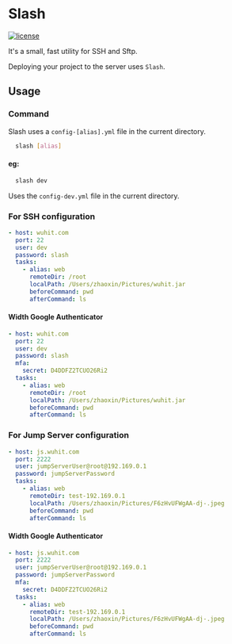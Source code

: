 # Slash
<a href="https://github.com/Rich-Harris/magic-string/blob/main/LICENSE.md">
  <img src="https://github.com/wuhit/slash/blob/main/license.svg" alt="license">
</a>

It's a small, fast utility for SSH and Sftp.

Deploying your project to the server uses `Slash`.

## Usage

### Command

Slash uses a `config-[alias].yml` file in the current directory.

```bash
  slash [alias]
```
#### eg:
```bash
  slash dev
```
Uses the `config-dev.yml` file in the current directory.


### For SSH configuration

```yaml
- host: wuhit.com
  port: 22
  user: dev
  password: slash
  tasks:
    - alias: web
      remoteDir: /root
      localPath: /Users/zhaoxin/Pictures/wuhit.jar
      beforeCommand: pwd
      afterCommand: ls
```

#### Width Google Authenticator

```yaml
- host: wuhit.com
  port: 22
  user: dev
  password: slash
  mfa:
    secret: D4DDFZ2TCUO26Ri2
  tasks:
    - alias: web
      remoteDir: /root
      localPath: /Users/zhaoxin/Pictures/wuhit.jar
      beforeCommand: pwd
      afterCommand: ls
```


### For Jump Server configuration

```yaml
- host: js.wuhit.com
  port: 2222
  user: jumpServerUser@root@192.169.0.1
  password: jumpServerPassword
  tasks:
    - alias: web
      remoteDir: test-192.169.0.1
      localPath: /Users/zhaoxin/Pictures/F6zHvUFWgAA-dj-.jpeg
      beforeCommand: pwd
      afterCommand: ls
```

#### Width Google Authenticator

```yaml
- host: js.wuhit.com
  port: 2222
  user: jumpServerUser@root@192.169.0.1
  password: jumpServerPassword
  mfa:
    secret: D4DDFZ2TCUO26Ri2
  tasks:
    - alias: web
      remoteDir: test-192.169.0.1
      localPath: /Users/zhaoxin/Pictures/F6zHvUFWgAA-dj-.jpeg
      beforeCommand: pwd
      afterCommand: ls
```